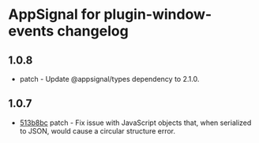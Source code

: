 # AppSignal for plugin-window-events changelog

## 1.0.8

- patch - Update @appsignal/types dependency to 2.1.0.

## 1.0.7

- [513b8bc](https://github.com/appsignal/appsignal-javascript/commit/513b8bca43480af1c8a3aa01d3224ed5d3909bbf) patch - Fix issue with JavaScript objects that, when serialized to JSON, would cause a circular structure error.
